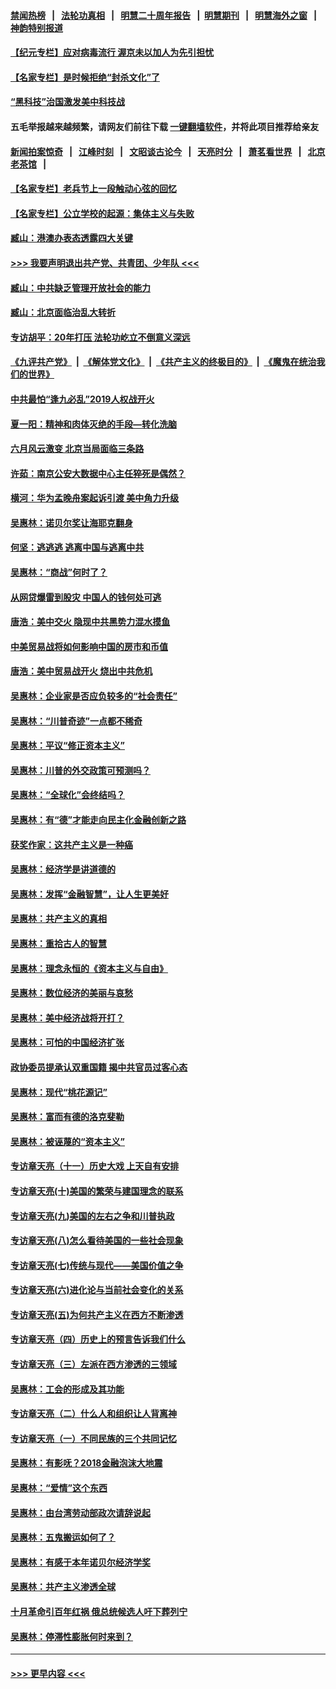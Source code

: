 #### [禁闻热榜](热点新闻.md?=0)  &nbsp;&nbsp;|&nbsp;&nbsp; [法轮功真相](https://github.com/gfw-breaker/truth/blob/master/README.md?=0) &nbsp;&nbsp;|&nbsp;&nbsp; [明慧二十周年报告](https://github.com/gfw-breaker/mh-reports/blob/master/README.md?=0) &nbsp;&nbsp;|&nbsp;&nbsp;[明慧期刊](https://github.com/gfw-breaker/mh-qikan) &nbsp;&nbsp;|&nbsp;&nbsp; [明慧海外之窗](https://github.com/gfw-breaker/mh-news/blob/master/README.md?=0) &nbsp;&nbsp;|&nbsp;&nbsp; [神韵特别报道](https://github.com/gfw-breaker/mh-news/blob/master/shenyun.md?=0)
#### [【纪元专栏】应对病毒流行 渥京未以加人为先引担忧](../pages/nsc423/n11875714.md?t=03081232) 
#### [【名家专栏】是时候拒绝“封杀文化”了](../pages/nsc423/n11814093.md?t=03081232) 
#### [“黑科技”治国激发美中科技战](../pages/nsc423/n11638056.md?t=03081232) 
#### 五毛举报越来越频繁，请网友们前往下载 [一键翻墙软件](https://github.com/gfw-breaker/ssr-accounts)，并将此项目推荐给亲友
#### [新闻拍案惊奇](https://github.com/gfw-breaker/banned-news/blob/master/pages/link4.md) &nbsp;&nbsp;|&nbsp;&nbsp; [江峰时刻](https://github.com/gfw-breaker/banned-news/blob/master/pages/link4.md) &nbsp;&nbsp;|&nbsp;&nbsp; [文昭谈古论今](https://github.com/gfw-breaker/banned-news/blob/master/pages/link4.md) &nbsp;&nbsp;|&nbsp;&nbsp; [天亮时分](https://github.com/gfw-breaker/banned-news/blob/master/pages/link4.md) &nbsp;&nbsp;|&nbsp;&nbsp; [萧茗看世界](https://github.com/gfw-breaker/banned-news/blob/master/pages/link4.md) &nbsp;&nbsp;|&nbsp;&nbsp; [北京老茶馆](https://github.com/gfw-breaker/banned-news/blob/master/pages/link4.md) &nbsp;&nbsp;|&nbsp;&nbsp; 
#### [【名家专栏】老兵节上一段触动心弦的回忆](../pages/nsc423/n11646016.md?t=03081232) 
#### [【名家专栏】公立学校的起源：集体主义与失败](../pages/nsc423/n11601833.md?t=03081232) 
#### [臧山：港澳办表态透露四大关键](../pages/nsc423/n11421628.md?t=03081232) 
#### [>>> 我要声明退出共产党、共青团、少年队 <<<](https://github.com/begood0513/goodnews/blob/master/quit/letter.md) 
#### [臧山：中共缺乏管理开放社会的能力](../pages/nsc423/n11407457.md?t=03081232) 
#### [臧山：北京面临治乱大转折](../pages/nsc423/n11406895.md?t=03081232) 
#### [专访胡平：20年打压 法轮功屹立不倒意义深远](../pages/nsc423/n11398800.md?t=03081232) 
#### [《九评共产党》](https://github.com/begood0513/9ping.md/blob/master/README.md) &nbsp;|&nbsp; [《解体党文化》](../../../../jtdwh.md/blob/master/README.md)  &nbsp;|&nbsp; [《共产主义的终极目的》](../../../../gczydzjmd.md/blob/master/README.md) &nbsp;|&nbsp; [《魔鬼在统治我们的世界》](../../../../mgztzwmdsj.md/blob/master/README.md) 
#### [中共最怕“逢九必乱”2019人权战开火](../pages/nsc423/n11385248.md?t=03081232) 
#### [夏一阳：精神和肉体灭绝的手段—转化洗脑](../pages/nsc423/n11368250.md?t=03081232) 
#### [六月风云激变 北京当局面临三条路](../pages/nsc423/n11313668.md?t=03081232) 
#### [许茹：南京公安大数据中心主任猝死是偶然？](../pages/nsc423/n11064744.md?t=03081232) 
#### [横河：华为孟晚舟案起诉引渡 美中角力升级](../pages/nsc423/n11027230.md?t=03081232) 
#### [吴惠林：诺贝尔奖让海耶克翻身](../pages/nsc423/n10890049.md?t=03081232) 
#### [何坚：逃逃逃 逃离中国与逃离中共](../pages/nsc423/n10592891.md?t=03081232) 
#### [吴惠林：“商战”何时了？](../pages/nsc423/n10573558.md?t=03081232) 
#### [从网贷爆雷到股灾 中国人的钱何处可逃](../pages/nsc423/n10572800.md?t=03081232) 
#### [唐浩：美中交火 隐现中共黑势力混水摸鱼](../pages/nsc423/n10544040.md?t=03081232) 
#### [中美贸易战将如何影响中国的房市和币值](../pages/nsc423/n10543697.md?t=03081232) 
#### [唐浩：美中贸易战开火 烧出中共危机](../pages/nsc423/n10540126.md?t=03081232) 
#### [吴惠林：企业家是否应负较多的“社会责任”](../pages/nsc423/n10535022.md?t=03081232) 
#### [吴惠林：“川普奇迹”一点都不稀奇](../pages/nsc423/n10512808.md?t=03081232) 
#### [吴惠林：平议“修正资本主义”](../pages/nsc423/n10495724.md?t=03081232) 
#### [吴惠林：川普的外交政策可预测吗？](../pages/nsc423/n10462387.md?t=03081232) 
#### [吴惠林：“全球化”会终结吗？](../pages/nsc423/n10452838.md?t=03081232) 
#### [吴惠林：有“德”才能走向民主化金融创新之路](../pages/nsc423/n10432292.md?t=03081232) 
#### [获奖作家：这共产主义是一种癌](../pages/nsc423/n10431541.md?t=03081232) 
#### [吴惠林：经济学是讲道德的](../pages/nsc423/n10398014.md?t=03081232) 
#### [吴惠林：发挥“金融智慧”，让人生更美好](../pages/nsc423/n10375019.md?t=03081232) 
#### [吴惠林：共产主义的真相](../pages/nsc423/n10351394.md?t=03081232) 
#### [吴惠林：重拾古人的智慧](../pages/nsc423/n10337691.md?t=03081232) 
#### [吴惠林：理念永恒的《资本主义与自由》](../pages/nsc423/n10316274.md?t=03081232) 
#### [吴惠林：数位经济的美丽与哀愁](../pages/nsc423/n10292946.md?t=03081232) 
#### [吴惠林：美中经济战将开打？](../pages/nsc423/n10258825.md?t=03081232) 
#### [吴惠林：可怕的中国经济扩张](../pages/nsc423/n10219147.md?t=03081232) 
#### [政协委员提承认双重国籍 揭中共官员过客心态](../pages/nsc423/n10208809.md?t=03081232) 
#### [吴惠林：现代“桃花源记”](../pages/nsc423/n10185234.md?t=03081232) 
#### [吴惠林：富而有德的洛克斐勒](../pages/nsc423/n10142264.md?t=03081232) 
#### [吴惠林：被诬蔑的“资本主义”](../pages/nsc423/n10124816.md?t=03081232) 
#### [专访章天亮（十一）历史大戏 上天自有安排](../pages/nsc423/n10094905.md?t=03081232) 
#### [专访章天亮(十)美国的繁荣与建国理念的联系](../pages/nsc423/n10094899.md?t=03081232) 
#### [专访章天亮(九)美国的左右之争和川普执政](../pages/nsc423/n10094889.md?t=03081232) 
#### [专访章天亮(八)怎么看待美国的一些社会现象](../pages/nsc423/n10094857.md?t=03081232) 
#### [专访章天亮(七)传统与现代——美国价值之争](../pages/nsc423/n10093140.md?t=03081232) 
#### [专访章天亮(六)进化论与当前社会变化的关系](../pages/nsc423/n10092036.md?t=03081232) 
#### [专访章天亮(五)为何共产主义在西方不断渗透](../pages/nsc423/n10083620.md?t=03081232) 
#### [专访章天亮（四）历史上的预言告诉我们什么](../pages/nsc423/n10083606.md?t=03081232) 
#### [专访章天亮（三）左派在西方渗透的三领域](../pages/nsc423/n10081115.md?t=03081232) 
#### [吴惠林：工会的形成及其功能](../pages/nsc423/n10080633.md?t=03081232) 
#### [专访章天亮（二）什么人和组织让人背离神](../pages/nsc423/n10076637.md?t=03081232) 
#### [专访章天亮（一）不同民族的三个共同记忆](../pages/nsc423/n10074188.md?t=03081232) 
#### [吴惠林：有影呒？2018金融泡沫大地震](../pages/nsc423/n10040534.md?t=03081232) 
#### [吴惠林：“爱情”这个东西](../pages/nsc423/n10019423.md?t=03081232) 
#### [吴惠林：由台湾劳动部政次请辞说起](../pages/nsc423/n9979679.md?t=03081232) 
#### [吴惠林：五鬼搬运如何了？](../pages/nsc423/n9925338.md?t=03081232) 
#### [吴惠林：有感于本年诺贝尔经济学奖](../pages/nsc423/n9871883.md?t=03081232) 
#### [吴惠林：共产主义渗透全球](../pages/nsc423/n9812748.md?t=03081232) 
#### [十月革命引百年红祸 俄总统候选人吁下葬列宁](../pages/nsc423/n9810182.md?t=03081232) 
#### [吴惠林：停滞性膨胀何时来到？](../pages/nsc423/n9764136.md?t=03081232) 

----
#### [ >>> 更早内容 <<< ](../indexes/nsc423-earlier.md)

